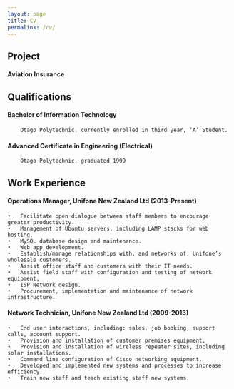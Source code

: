 ```yaml
---
layout: page
title: CV
permalink: /cv/
---
```


## Project  
   #### Aviation Insurance  
## Qualifications  
   #### Bachelor of Information Technology  
        Otago Polytechnic, currently enrolled in third year, ‘A’ Student.  
   #### Advanced Certificate in Engineering (Electrical)  
        Otago Polytechnic, graduated 1999  
## Work Experience  
   #### Operations Manager, Unifone New Zealand Ltd (2013-Present)  
    •	Facilitate open dialogue between staff members to encourage greater productivity.  
    •	Management of Ubuntu servers, including LAMP stacks for web hosting.  
    •	MySQL database design and maintenance.  
    •	Web app development.  
    •	Establish/manage relationships with, and networks of, Unifone’s wholesale customers.  
    •	Assist office staff and customers with their IT needs.  
    •	Assist field staff with configuration and testing of network equipment.  
    •	ISP Network design.  
    •	Procurement, implementation and maintenance of network infrastructure.  
   #### Network Technician, Unifone New Zealand Ltd (2009-2013)  
    •	End user interactions, including: sales, job booking, support calls, account support.  
    •	Provision and installation of customer premises equipment.  
    •	Provision and installation of wireless repeater sites, including solar installations.  
    •	Command line configuration of Cisco networking equipment.  
    •	Developed and implemented new systems and processes to increase efficiency.  
    •	Train new staff and teach existing staff new systems.  
